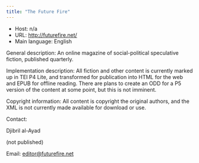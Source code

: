 ```yaml
---
title: "The Future Fire"
---
```





* Host: n/a
* URL: <http://futurefire.net/>
* Main language: English



General description: An online magazine of social-political
 speculative fiction, published quarterly.



Implementation description:
 All fiction and other content is currently
 marked up in TEI P4 Lite, and transformed for publication
 into HTML for the web and EPUB for offline reading. There are
 plans to create an ODD for a P5 version of the content at
 some point, but this is not imminent.



Copyright information: All content is copyright the original authors,
 and the XML is not currently made available for download or
 use.



Contact:
 



Djibril al-Ayad


(not published)



Email: [editor@futurefire.net](mailto:editor@futurefire.net)





